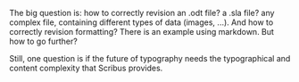 The big question is: how to correctly revision an .odt file? a .sla file? any complex file, containing different types of data (images, ...).
And how to correctly revision formatting? There is an example using markdown. But how to go further?

Still, one question is if the future of typography needs the typographical and content complexity that Scribus provides.